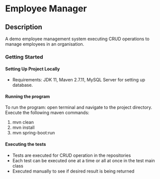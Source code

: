 # Employee Manager

## Description
A demo employee management system executing CRUD operations to manage employees in an organisation.

### Getting Started

#### Setting Up Project Locally
* Requirements: JDK 11, Maven 2.7.11, MySQL Server for setting up database.

#### Running the program
To run the program: open terminal and navigate to the project directory. Execute the following maven commands:
1. mvn clean
2. mvn install
3. mvn spring-boot:run

#### Executing the tests
* Tests are executed for CRUD operation in the repositories
* Each test can be executed one at a time or all at once in the test main class
* Executed manually to see if desired result is being returned

